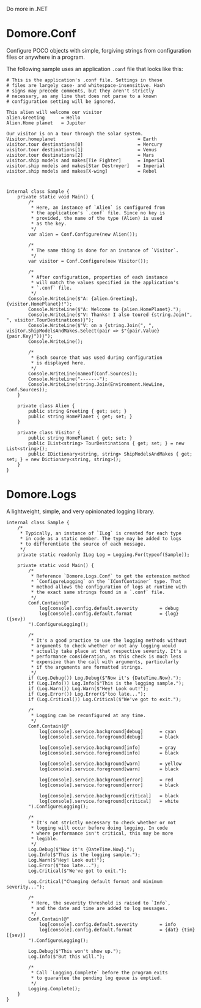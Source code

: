 Do more in .NET

# Domore.Conf

Configure POCO objects with simple, forgiving strings from configuration files or anywhere in a program.

The following sample uses an application `.conf` file that looks like this:

    # This is the application's .conf file. Settings in these
    # files are largely case- and whitespace-insensitive. Hash
    # signs may precede comments, but they aren't strictly
    # necessary, as any line that does not parse to a known
    # configuration setting will be ignored.
    
    This alien will welcome our visitor
    alien.Greeting      = Hello
    Alien.Home planet   = Jupiter
    
    Our visitor is on a tour through the solar system.
    Visitor.homeplanet                              = Earth
    visitor.tour destinations[0]                    = Mercury
    visitor.tour destinations[1]                    = Venus
    visitor.tour destinations[2]                    = Mars
    visitor.ship models and makes[Tie Fighter]      = Imperial
    visitor.ship models and makes[Star Destroyer]   = Imperial
    visitor.ship models and makes[X-wing]           = Rebel
# 
    internal class Sample {
        private static void Main() {
            /*
             * Here, an instance of `Alien` is configured from
             * the application's `.conf` file. Since no key is
             * provided, the name of the type (Alien) is used
             * as the key.
             */
            var alien = Conf.Configure(new Alien());
    
            /*
             * The same thing is done for an instance of `Visitor`.
             */
            var visitor = Conf.Configure(new Visitor());
    
            /*
             * After configuration, properties of each instance
             * will match the values specified in the application's
             * `.conf` file.
             */
            Console.WriteLine($"A: {alien.Greeting}, {visitor.HomePlanet}!");
            Console.WriteLine($"A: Welcome to {alien.HomePlanet}.");
            Console.WriteLine($"V: Thanks! I also toured {string.Join(", ", visitor.TourDestinations)}");
            Console.WriteLine($"V: on a {string.Join(", ", visitor.ShipModelsAndMakes.Select(pair => $"{pair.Value} {pair.Key}"))}");
            Console.WriteLine();
    
            /*
             * Each source that was used during configuration
             * is displayed here.
             */
            Console.WriteLine(nameof(Conf.Sources));
            Console.WriteLine("-------");
            Console.WriteLine(string.Join(Environment.NewLine, Conf.Sources));
        }
    
        private class Alien {
            public string Greeting { get; set; }
            public string HomePlanet { get; set; }
        }
    
        private class Visitor {
            public string HomePlanet { get; set; }
            public IList<string> TourDestinations { get; set; } = new List<string>();
            public IDictionary<string, string> ShipModelsAndMakes { get; set; } = new Dictionary<string, string>();
        }
    }

# Domore.Logs

A lightweight, simple, and very opinionated logging library.

    internal class Sample {
        /*
         * Typically, an instance of `ILog` is created for each type
         * in code as a static member. The type may be added to logs
         * to differentiate the source of each message.
         */
        private static readonly ILog Log = Logging.For(typeof(Sample));
    
        private static void Main() {
            /*
             * Reference `Domore.Logs.Conf` to get the extension method
             * `ConfigureLogging` on the `IConfContainer` type. That
             * method allows the configuration of logs at runtime with
             * the exact same strings found in a `.conf` file.
             */
            Conf.Contain(@"
                log[console].config.default.severity        = debug
                log[console].config.default.format          = {log} ({sev})
            ").ConfigureLogging();
    
            /*
             * It's a good practice to use the logging methods without
             * arguments to check whether or not any logging would
             * actually take place at that respective severity. It's a
             * performance consideration, as this check is much less
             * expensive than the call with arguments, particularly
             * if the arguments are formatted strings.
             */
            if (Log.Debug()) Log.Debug($"Now it's {DateTime.Now}.");
            if (Log.Info()) Log.Info($"This is the logging sample.");
            if (Log.Warn()) Log.Warn($"Hey! Look out!");
            if (Log.Error()) Log.Error($"too late...");
            if (Log.Critical()) Log.Critical($"We've got to exit.");
    
            /*
             * Logging can be reconfigured at any time.
             */
            Conf.Contain(@"
                log[console].service.background[debug]      = cyan
                log[console].service.foreground[debug]      = black
                                                            
                log[console].service.background[info]       = gray
                log[console].service.foreground[info]       = black
                                                            
                log[console].service.background[warn]       = yellow
                log[console].service.foreground[warn]       = black
    
                log[console].service.background[error]      = red
                log[console].service.foreground[error]      = black
    
                log[console].service.background[critical]   = black
                log[console].service.foreground[critical]   = white
            ").ConfigureLogging();
    
            /*
             * It's not strictly necessary to check whether or not
             * logging will occur before doing logging. In code
             * where performance isn't critical, this may be more
             * legible.
             */
            Log.Debug($"Now it's {DateTime.Now}.");
            Log.Info($"This is the logging sample.");
            Log.Warn($"Hey! Look out!");
            Log.Error($"too late...");
            Log.Critical($"We've got to exit.");
    
            Log.Critical("Changing default format and minimum severity...");
    
            /*
             * Here, the severity threshold is raised to `Info`,
             * and the date and time are added to log messages. 
             */
            Conf.Contain(@"
                log[console].config.default.severity        = info
                log[console].config.default.format          = {dat} {tim} [{sev}]
            ").ConfigureLogging();
    
            Log.Debug($"This won't show up.");
            Log.Info($"But this will.");
    
            /*
             * Call `Logging.Complete` before the program exits
             * to guarantee the pending log queue is emptied.
             */
            Logging.Complete();
        }
    }